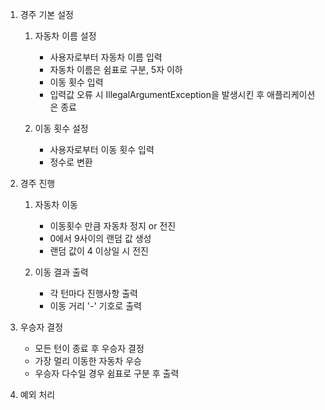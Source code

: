 1. 경주 기본 설정
    1) 자동차 이름 설정
        - 사용자로부터 자동차 이름 입력
        - 자동차 이름은 쉼표로 구분, 5자 이하
        - 이동 횟수 입력
        - 입력값 오류 시 IllegalArgumentException을 발생시킨 후 애플리케이션은 종료

    2) 이동 횟수 설정
        - 사용자로부터 이동 횟수 입력
        - 정수로 변환


2. 경주 진행
   1) 자동차 이동
       - 이동횟수 만큼 자동차 정지 or 전진
       - 0에서 9사이의 랜덤 값 생성
       - 랜덤 값이 4 이상일 시 전진
   
   2) 이동 결과 출력
      - 각 턴마다 진행사항 출력
      - 이동 거리 '-' 기호로 출력


3. 우승자 결정
    - 모든 턴이 종료 후 우승자 결정
    - 가장 멀리 이동한 자동차 우승
    - 우승자 다수일 경우 쉼표로 구분 후 출력


4. 예외 처리
   
